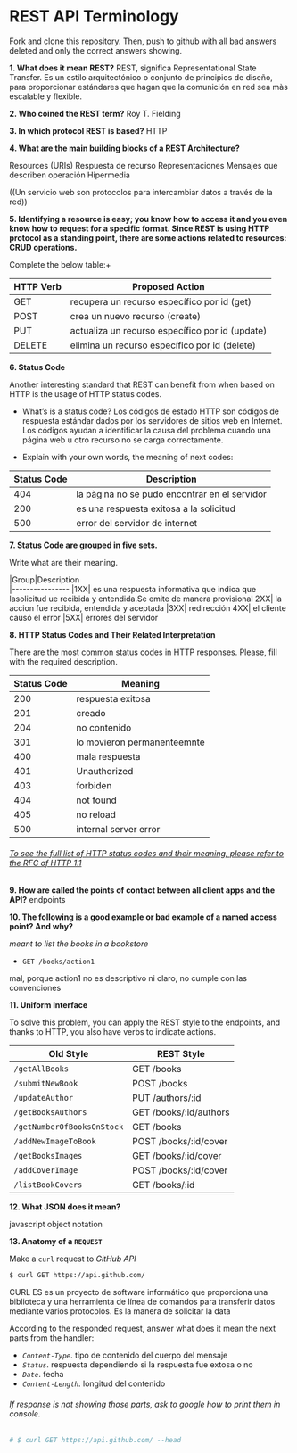 # REST API Terminology 

Fork and clone this repository. Then, push to github with all bad answers deleted and only the correct answers showing.

**1. What does it mean REST?**
REST, significa Representational State Transfer. Es un estilo arquitectónico o conjunto de principios de diseño, para proporcionar estándares que hagan que la comunición en red sea màs escalable y flexible.


**2. Who coined the REST term?**
Roy T. Fielding

**3. In which protocol REST is based?**
HTTP


**4. What are the main building blocks of a REST Architecture?**

Resources (URIs)
Respuesta de recurso
Representaciones
Mensajes que describen operación
Hipermedia


((Un servicio web son protocolos para intercambiar datos a través de la red))

**5. Identifying a resource is easy; you know how to access it and you even know how to request for a specific format. Since REST is using HTTP protocol as a standing point, there are some actions related to resources: CRUD operations.**

Complete the below table:+


|HTTP Verb|Proposed Action            
|---------|---------------            
|GET      |recupera un recurso específico por id (get)                    
|POST     |crea un nuevo recurso   (create)                      
|PUT      |actualiza un recurso específico por id (update)                     
|DELETE   | elimina un recurso específico por id   (delete)    



**6. Status Code**

Another interesting standard that REST can benefit from when based on HTTP is the usage of HTTP status codes.

+ What’s is a status code?
Los códigos de estado HTTP son códigos de respuesta estándar dados por los servidores de sitios web en Internet. Los códigos ayudan a identificar la causa del problema cuando una página web u otro recurso no se carga correctamente.


+ Explain with your own words, the meaning of next codes:

|Status Code|Description|
|-----------|-----------
|404        |  la pàgina no se pudo encontrar en el servidor       
|200        |  es una respuesta exitosa a la solicitud       
|500        |  error del servidor de internet         

**7. Status Code are grouped in five sets.**

Write what are their meaning.

|Group|Description                                         
|----------------
|1XX|  es una respuesta informativa que indica que lasolicitud ue recibida y entendida.Se emite de manera provisional
 2XX| la accion fue recibida, entendida y aceptada
|3XX| redirección
 4XX| el cliente causó el error
|5XX| errores del servidor

**8. HTTP Status Codes and Their Related Interpretation**

There are the most common status codes in HTTP responses. Please, fill with the required description.

|Status Code|Meaning
|-----------|-------
|200| respuesta exitosa
|201| creado
 204| no contenido			
|301| lo movieron permanenteemnte
|400| mala respuesta
|401| Unauthorized
|403| forbiden
|404| not found
|405| no reload
|500| internal server error
 
###### [To see the full list of HTTP status codes and their meaning, please refer to the RFC of HTTP 1.1](http://tools.ietf.org/html/rfc7231#section-6)

**9. How are called the points of contact between all client apps and the API?**
endpoints


**10. The following is a good example or bad example of a named access point? And why?**

_meant to list the books in a bookstore_

+ `GET /books/action1`

mal, porque action1 no es descriptivo ni claro, no cumple con las convenciones


**11. Uniform Interface**



To solve this problem, you can apply the REST style to the endpoints, and thanks to HTTP, you also have verbs to indicate actions.

|Old Style|REST Style|
|---------|----------|
|`/getAllBooks`            |   GET /books         
|`/submitNewBook`          |   POST /books        
|`/updateAuthor`           |   PUT /authors/:id
|`/getBooksAuthors`        |   GET /books/:id/authors
|`/getNumberOfBooksOnStock`|   GET /books
|`/addNewImageToBook`      |   POST /books/:id/cover
|`/getBooksImages`         |   GET /books/:id/cover
|`/addCoverImage`          |   POST /books/:id/cover
|`/listBookCovers`         |   GET /books/:id



**12. What JSON does it mean?**

javascript object notation

**13. Anatomy of a `REQUEST`**

Make a `curl` request to _GitHub API_

```sh
$ curl GET https://api.github.com/
```
CURL ES es un proyecto de software informático que proporciona una biblioteca y una herramienta de línea de comandos para transferir datos mediante varios protocolos. Es la manera de solicitar la data


According to the responded request, answer what does it mean the next parts from the handler:

+ _`Content-Type`_. tipo de contenido del cuerpo del mensaje
+ _`Status`_. respuesta dependiendo si la respuesta fue extosa o no
+ _`Date`_. fecha
+ _`Content-Length`_. longitud del contenido


###### If response is not showing those parts, ask to google how to print them in console.

```sh
# $ curl GET https://api.github.com/ --head
```
